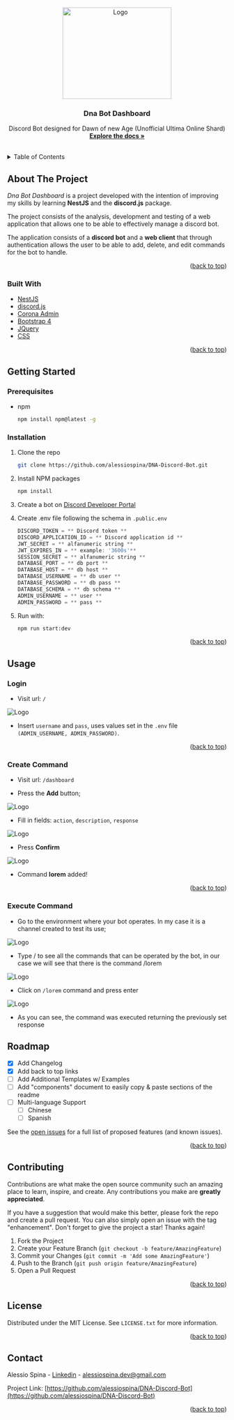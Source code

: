<a name="readme-top"></a>


<!-- PROJECT LOGO -->
<br />
<div align="center">
  <a href="https://github.com/alessiospina/DNA-Discord-Bot">
    <img src="content/img/logo-dna.png" alt="Logo" width="250" height="210">
  </a>

  <h3 align="center">Dna Bot Dashboard</h3>

  <p align="center">
    Discord Bot designed for Dawn of new Age (Unofficial Ultima Online Shard)
    <br />
    <a href="https://github.com/alessiospina/DNA-Discord-Bot"><strong>Explore the docs »</strong></a>
    <br />
    <br />
  </p>
</div>



<!-- TABLE OF CONTENTS -->
<details>
  <summary>Table of Contents</summary>
  <ol>
    <li>
      <a href="#about-the-project">About The Project</a>
      <ul>
        <li><a href="#built-with">Built With</a></li>
      </ul>
    </li>
    <li>
      <a href="#getting-started">Getting Started</a>
      <ul>
        <li><a href="#prerequisites">Prerequisites</a></li>
        <li><a href="#installation">Installation</a></li>
      </ul>
    </li>
    <li><a href="#usage">Usage</a></li>
    <li><a href="#license">License</a></li>
    <li><a href="#contact">Contact</a></li>
    <li><a href="#acknowledgments">Acknowledgments</a></li>
  </ol>
</details>



<!-- ABOUT THE PROJECT -->
## About The Project
*Dna Bot Dashboard* is a project developed with the intention of improving my skills by learning **NestJS** and the **discord.js** package.

The project consists of the analysis, development and testing of a web application that allows one to be able to effectively manage a discord bot.

The application consists of a **discord bot** and a **web client** that through authentication allows the user to be able to add, delete, and edit commands for the bot to handle.

<p align="right">(<a href="#readme-top">back to top</a>)</p>

### Built With

* [NestJS](https://nestjs.com/)
* [discord.js](https://discord.js.org/#/)
* [Corona Admin](https://github.com/BootstrapDash/corona-free-dark-bootstrap-admin-template)
* [Bootstrap 4](https://getbootstrap.com/docs/4.6/getting-started/introduction/)
* [JQuery](https://jquery.com/)
* [CSS]()

<p align="right">(<a href="#readme-top">back to top</a>)</p>



<!-- GETTING STARTED -->
## Getting Started

### Prerequisites
* npm
  ```sh
  npm install npm@latest -g
  ```

### Installation

1. Clone the repo
   ```sh
   git clone https://github.com/alessiospina/DNA-Discord-Bot.git
   ```
2. Install NPM packages
   ```sh
   npm install
   ```
3. Create a bot on [Discord Developer Portal](https://discord.com/developers/docs)

4. Create .env file following the schema in `.public.env`
   ```js
   DISCORD_TOKEN = ** Discord token **
   DISCORD_APPLICATION_ID = ** Discord application id **
   JWT_SECRET = ** alfanumeric string **
   JWT_EXPIRES_IN = ** example: '3600s'**
   SESSION_SECRET = ** alfanumeric string **
   DATABASE_PORT = ** db port **
   DATABASE_HOST = ** db host **
   DATABASE_USERNAME = ** db user **
   DATABASE_PASSWORD = ** db pass **
   DATABASE_SCHEMA = ** db schema **
   ADMIN_USERNAME = ** user **
   ADMIN_PASSWORD = ** pass **
   ```
5. Run with: 
   ```sh
   npm run start:dev
   ```

<p align="right">(<a href="#readme-top">back to top</a>)</p>



<!-- USAGE EXAMPLES -->
## Usage


### Login 

* Visit url: `/`
  
<img src="content/img/login.png" alt="Logo"> 

* Insert `username` and `pass`, uses values set in the `.env` file `(ADMIN_USERNAME, ADMIN_PASSWORD)`.

<p align="right">(<a href="#readme-top">back to top</a>)</p>

### Create Command 

* Visit url: `/dashboard`
  
[](content/video/add-lorem-command.mov)

* Press the **Add** button;

<img src="content/img/add-command1.png" alt="Logo"> 

* Fill in fields: `action`, `description`, `response`

<img src="content/img/add-command2.png" alt="Logo"> 

* Press **Confirm**

<img src="content/img/add-command3.png" alt="Logo"> 

* Command **lorem** added!
<p align="right">(<a href="#readme-top">back to top</a>)</p>

### Execute Command

* Go to the environment where your bot operates. In my case it is a channel created to test its use;

<img src="content/img/execute-command1.png" alt="Logo"> 

* Type / to see all the commands that can be operated by the bot, in our case we will see that there is the command /lorem

<img src="content/img/execute-command2.png" alt="Logo"> 

* Click on `/lorem` command and press enter

<img src="content/img/execute-command3.png" alt="Logo"> 

* As you can see, the command was executed returning the previously set response

<!-- ROADMAP -->
## Roadmap

- [x] Add Changelog
- [x] Add back to top links
- [ ] Add Additional Templates w/ Examples
- [ ] Add "components" document to easily copy & paste sections of the readme
- [ ] Multi-language Support
    - [ ] Chinese
    - [ ] Spanish

See the [open issues](https://github.com/othneildrew/Best-README-Template/issues) for a full list of proposed features (and known issues).

<p align="right">(<a href="#readme-top">back to top</a>)</p>



<!-- CONTRIBUTING -->
## Contributing

Contributions are what make the open source community such an amazing place to learn, inspire, and create. Any contributions you make are **greatly appreciated**.

If you have a suggestion that would make this better, please fork the repo and create a pull request. You can also simply open an issue with the tag "enhancement".
Don't forget to give the project a star! Thanks again!

1. Fork the Project
2. Create your Feature Branch (`git checkout -b feature/AmazingFeature`)
3. Commit your Changes (`git commit -m 'Add some AmazingFeature'`)
4. Push to the Branch (`git push origin feature/AmazingFeature`)
5. Open a Pull Request

<p align="right">(<a href="#readme-top">back to top</a>)</p>



<!-- LICENSE -->
## License

Distributed under the MIT License. See `LICENSE.txt` for more information.

<p align="right">(<a href="#readme-top">back to top</a>)</p>



<!-- CONTACT -->
## Contact

Alessio Spina - [Linkedin](https://www.linkedin.com/in/alessiospina93/) - alessiospina.dev@gmail.com

Project Link: [https://github.com/alessiospina/DNA-Discord-Bot](https://github.com/alessiospina/DNA-Discord-Bot)

<p align="right">(<a href="#readme-top">back to top</a>)</p>


